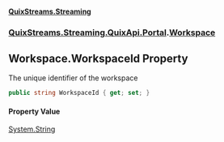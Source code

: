 #### [QuixStreams.Streaming](index.md 'index')
### [QuixStreams.Streaming.QuixApi.Portal](QuixStreams.Streaming.QuixApi.Portal.md 'QuixStreams.Streaming.QuixApi.Portal').[Workspace](Workspace.md 'QuixStreams.Streaming.QuixApi.Portal.Workspace')

## Workspace.WorkspaceId Property

The unique identifier of the workspace

```csharp
public string WorkspaceId { get; set; }
```

#### Property Value
[System.String](https://docs.microsoft.com/en-us/dotnet/api/System.String 'System.String')